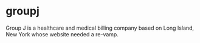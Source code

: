 # groupj
Group J is a healthcare and medical billing company based on Long Island, New York whose website needed a re-vamp.
